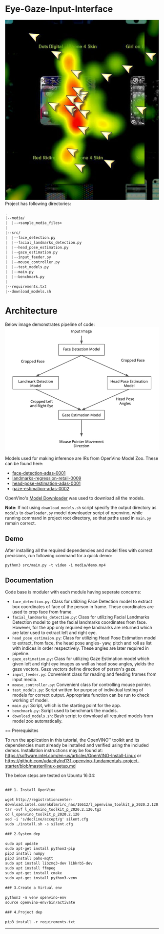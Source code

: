 # Eye-Gaze-Input-Interface
![logo](mouse-eyetracking-tracking-heatmap.jpg)
Project has following directories:
```
.
|--media/
|  |--<sample_media_files>
|
|--src/
|  |--face_detection.py
|  |--facial_landmarks_detection.py
|  |--head_pose_estimation.py
|  |--gaze_estimation.py
|  |--input_feeder.py
|  |--mouse_controller.py
|  |--test_models.py
|  |--main.py
|  |--benchmark.py
|
|--requirements.txt
|--download_models.sh
```
# Architecture
Below image demonstrates pipeline of code:<br>
![pipeline](pipeline.png)

Models used for making inference are IRs from OpenVino Model Zoo.
These can be found here:
* [face-detection-adas-0001](https://docs.openvinotoolkit.org/latest/_models_intel_face_detection_adas_0001_description_face_detection_adas_0001.html)
* [landmarks-regression-retail-0009](https://docs.openvinotoolkit.org/latest/_models_intel_landmarks_regression_retail_0009_description_landmarks_regression_retail_0009.html)
* [head-pose-estimation-adas-0001](https://docs.openvinotoolkit.org/latest/_models_intel_head_pose_estimation_adas_0001_description_head_pose_estimation_adas_0001.html)
* [gaze-estimation-adas-0002](https://docs.openvinotoolkit.org/latest/_models_intel_gaze_estimation_adas_0002_description_gaze_estimation_adas_0002.html)

OpenVino's [Model Downloader](https://docs.openvinotoolkit.org/latest/_tools_downloader_README.html) was used to download all the models.<br>

**Note:** If not using `download_models.sh` script specify the output directory as `models` to `downloader.py` model downloader script of openvino, while running command in project root directory, so that paths used in `main.py` remain correct.


## Demo
After installing all the required dependencies and model files with correct precisions, run following command for a quick demo:
```
python3 src/main.py -t video -i media/demo.mp4
```

## Documentation

Code base is moduler with each module having seperate concerns:<br>
- `face_detection.py`: Class for utilizing Face Detection model to extract box coordinates of face of the person in frame. These coordinates are used to crop face from frame.
- `facial_landmarks_detection.py`: Class for utilizing Facial Landmarks Detection model to get the facial landmarks coordinates from face. However, for the app only required eye landmarks are returned which are later used to extract left and right eye.
- `head_pose_estimaion.py`: Class for utilizing Head Pose Estimation model to extract, from face, the head pose angles- yaw, pitch and roll as list with indices in order respectively. These angles are later required in pipeline.
- `gaze_estimation.py`: Class for utilizing Gaze Estimation model which given left and right eye images as well as head pose angles, yields the gaze vectors. Gaze vectors define direction of person's gaze.
- `input_feeder.py`: Convenient class for reading and feeding frames from input media.
- `mouse_controller.py`: Convenient class for controlling mouse pointer.
- `test_models.py`: Script written for purpose of individual testing of models for correct output. Appropriate function can be run to check working of model.
- `main.py`: Script, which is the starting point for the app.
- `benchmark.py`: Script used to benchmark the models.
- `download_models.sh`: Bash script to download all required models from model zoo automatically.


== Prerequisites

To run the application in this tutorial, the OpenVINO™ toolkit and its dependencies must already be installed and verified using the included demos. Installation instructions may be found at: https://software.intel.com/en-us/articles/OpenVINO-Install-Linux or https://github.com/udacity/nd131-openvino-fundamentals-project-starter/blob/master/linux-setup.md

The below steps are tested on Ubuntu 16.04:

```

### 1. Install OpenVino

wget http://registrationcenter-download.intel.com/akdlm/irc_nas/16612/l_openvino_toolkit_p_2020.2.120.tgz
tar -xvf l_openvino_toolkit_p_2020.2.120.tgz
cd l_openvino_toolkit_p_2020.2.120
sed -i 's/decline/accept/g' silent.cfg
sudo ./install.sh -s silent.cfg

### 2.System dep

sudo apt update
sudo apt-get install python3-pip
pip3 install numpy
pip3 install paho-mqtt
sudo apt install libzmq3-dev libkrb5-dev
sudo apt install ffmpeg
sudo apt-get install cmake
sudo apt-get install python3-venv

### 3.Create a Virtual env

python3 -m venv openvino-env
source openvino-env/bin/activate

### 4.Project dep

pip3 install -r requirements.txt
```
----
